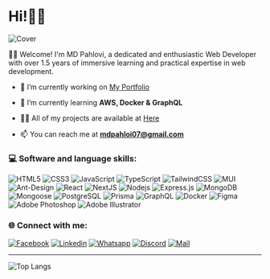 # Hi!🙋‍♂
<img src="https://i.ibb.co/wgc2K52/Cover.png" alt="Cover" border="0">

👋🏼 Welcome! I'm MD Pahlovi, a dedicated and enthusiastic Web Developer with over 1.5 years of immersive learning and practical expertise in web development.

- 🔭 I’m currently working on [My Portfolio](https://mdpahlovi.vercel.app/)

- 🌱 I’m currently learning **AWS, Docker & GraphQL**

- 👨‍💻 All of my projects are available at [Here](https://github.com/mdpahlovi?tab=repositories)

- 📫 You can reach me at **mdpahloi07@gmail.com**

### 💻 Software and language skills:
![HTML5](https://img.shields.io/badge/HTML5-E34F26?style=for-the-badge&logo=html5&logoColor=white)
![CSS3](https://img.shields.io/badge/CSS3-1572B6?style=for-the-badge&logo=css3&logoColor=white)
![JavaScript](https://img.shields.io/badge/JavaScript-F7DF1E?style=for-the-badge&logo=javascript&logoColor=black)
![TypeScript](https://img.shields.io/badge/TypeScript-007ACC?style=for-the-badge&logo=typescript&logoColor=white)
![TailwindCSS](https://img.shields.io/badge/tailwindcss-%2338B2AC.svg?style=for-the-badge&logo=tailwind-css&logoColor=white)
![MUI](https://img.shields.io/badge/MUI-%230081CB.svg?style=for-the-badge&logo=mui&logoColor=white)
![Ant-Design](https://img.shields.io/badge/-AntDesign-%230170FE?style=for-the-badge&logo=ant-design&logoColor=white)
![React](https://img.shields.io/badge/react-%2320232a.svg?style=for-the-badge&logo=react&logoColor=%2361DAFB)
![NextJS](https://img.shields.io/badge/NEXTJS-000000?style=for-the-badge&logo=Next.js&logoColor=white)
![Nodejs](https://img.shields.io/badge/Node.js-339933?style=for-the-badge&logo=nodedotjs&logoColor=white)
![Express.js](https://img.shields.io/badge/Express.js-000000?style=for-the-badge&logo=express&logoColor=white)
![MongoDB](https://img.shields.io/badge/MongoDB-4EA94B?style=for-the-badge&logo=mongodb&logoColor=white)
![Mongoose](https://img.shields.io/badge/Mongoose-red?style=for-the-badge&logo=mongoose&logoColor=white)
![PostgreSQL](https://img.shields.io/badge/PostgreSQL-0064a5?style=for-the-badge&logo=postgresql&logoColor=white)
![Prisma](https://img.shields.io/badge/Prisma-blue?style=for-the-badge&logo=prisma&logoColor=white)
![GraphQL](https://img.shields.io/badge/-GraphQL-E10098?style=for-the-badge&logo=graphql&logoColor=white)
![Docker](https://img.shields.io/badge/docker-%230db7ed.svg?style=for-the-badge&logo=docker&logoColor=white)
![Figma](https://img.shields.io/badge/figma-%23F24E1E.svg?style=for-the-badge&logo=figma&logoColor=white)
![Adobe Photoshop](https://img.shields.io/badge/adobephotoshop-%2331A8FF.svg?style=for-the-badge&logo=adobephotoshop&logoColor=white) 
![Adobe Illustrator](https://img.shields.io/badge/adobeillustrator-%23FF9A00.svg?style=for-the-badge&logo=adobeillustrator&logoColor=white)

### 🌐 Connect with me:
[![Facebook](https://img.shields.io/badge/Facebook-1877F2?style=for-the-badge&logo=facebook&logoColor=white)](https://www.facebook.com/pahlovi07/)
[![Linkedin](https://img.shields.io/badge/LinkedIn-0077B5?style=for-the-badge&logo=linkedin&logoColor=white)](https://www.linkedin.com/in/mdpahlovi/)
[![Whatsapp](https://img.shields.io/badge/Whatsapp-075e54?style=for-the-badge&logo=whatsapp&logoColor=white)](https://api.whatsapp.com/send?phone=8801736817612)
[![Discord](https://img.shields.io/badge/Discord-7289DA?style=for-the-badge&logo=discord&logoColor=white)](https://discordapp.com/users/883651342005063690)
[![Mail](https://img.shields.io/badge/Gmail-D14836?style=for-the-badge&logo=gmail&logoColor=white)](mailto:mdpahlovi07@gmail.com)

-----
![Top Langs](https://github-readme-stats.vercel.app/api/top-langs/?username=mdpahlovi&layout=pie&theme=dark)
